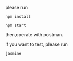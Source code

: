 please run 
```
npm install

npm start
```
then,operate with postman.

if you want to test, please run
```
jasmine
```
